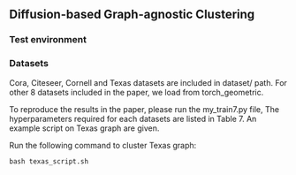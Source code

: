 ## Diffusion-based Graph-agnostic Clustering

### Test environment


### Datasets 
Cora, Citeseer, Cornell and Texas datasets are included in dataset/ path. 
For other 8 datasets included in the paper, we load from torch_geometric.


To reproduce the results in the paper, please run the my_train7.py file, The hyperparameters required for each datasets are listed in Table 7. An example script on Texas graph are given. 

Run the following command to cluster Texas graph: 

```
bash texas_script.sh
```
